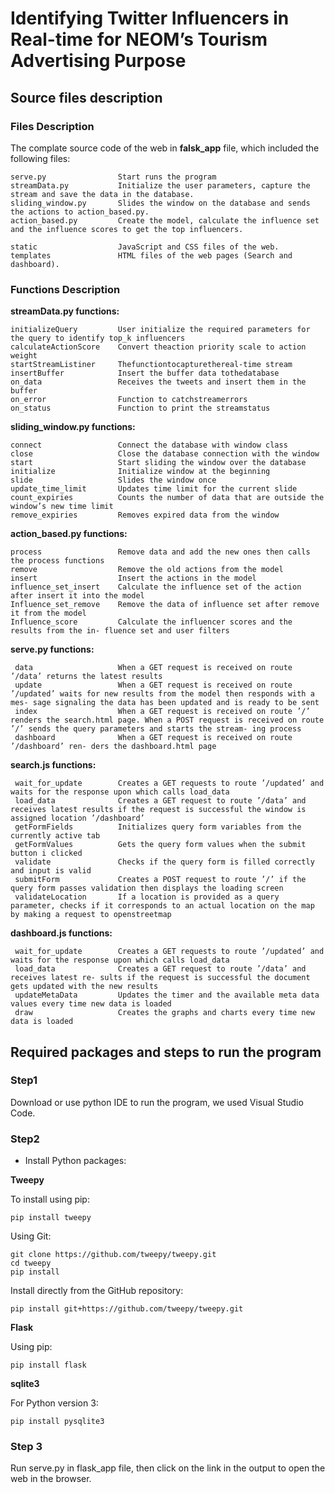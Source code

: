 # Identifying Twitter Influencers in Real-time for NEOM’s Tourism Advertising Purpose 



## Source files description

### Files Description

The complate source code of the web in **falsk_app** file, which included the following files:
    
    serve.py                Start runs the program
    streamData.py           Initialize the user parameters, capture the stream and save the data in the database.
    sliding_window.py       Slides the window on the database and sends the actions to action_based.py.
    action_based.py         Create the model, calculate the influence set and the influence scores to get the top influencers.
    
    static                  JavaScript and CSS files of the web.
    templates               HTML files of the web pages (Search and dashboard).



### Functions Description
**streamData.py functions:**

    initializeQuery         User initialize the required parameters for the query to identify top_k influencers
    calculateActionScore    Convert theaction priority scale to action weight 
    startStreamListiner     Thefunctiontocapturethereal-time stream 
    insertBuffer            Insert the buffer data tothedatabase 
    on_data                 Receives the tweets and insert them in the buffer 
    on_error                Function to catchstreamerrors 
    on_status               Function to print the streamstatus

**sliding_window.py functions:**

    connect                 Connect the database with window class
    close                   Close the database connection with the window
    start                   Start sliding the window over the database 
    initialize              Initialize window at the beginning 
    slide                   Slides the window once 
    update_time_limit       Updates time limit for the current slide 
    count_expiries          Counts the number of data that are outside the window’s new time limit
    remove_expiries         Removes expired data from the window

**action_based.py functions:**

    process                 Remove data and add the new ones then calls the process functions
    remove                  Remove the old actions from the model
    insert                  Insert the actions in the model
    influence_set_insert    Calculate the influence set of the action after insert it into the model
    Influence_set_remove    Remove the data of influence set after remove it from the model
    Influence_score         Calculate the influencer scores and the results from the in- fluence set and user filters
    
**serve.py functions:**

     data                   When a GET request is received on route ’/data’ returns the latest results
     update                 When a GET request is received on route ’/updated’ waits for new results from the model then responds with a mes- sage signaling the data has been updated and is ready to be sent
     index                  When a GET request is received on route ’/’ renders the search.html page. When a POST request is received on route ’/’ sends the query parameters and starts the stream- ing process
     dashboard              When a GET request is received on route ’/dashboard’ ren- ders the dashboard.html page
     
**search.js functions:**

     wait_for_update        Creates a GET requests to route ’/updated’ and waits for the response upon which calls load_data
     load_data              Creates a GET request to route ’/data’ and receives latest results if the request is successful the window is assigned location ’/dashboard’
     getFormFields          Initializes query form variables from the currently active tab
     getFormValues          Gets the query form values when the submit button i clicked
     validate               Checks if the query form is filled correctly and input is valid
     submitForm             Creates a POST request to route ’/’ if the query form passes validation then displays the loading screen
     validateLocation       If a location is provided as a query parameter, checks if it corresponds to an actual location on the map by making a request to openstreetmap

**dashboard.js functions:**

     wait_for_update        Creates a GET requests to route ’/updated’ and waits for the response upon which calls load_data
     load_data              Creates a GET request to route ’/data’ and receives latest re- sults if the request is successful the document gets updated with the new results
     updateMetaData         Updates the timer and the available meta data values every time new data is loaded
     draw                   Creates the graphs and charts every time new data is loaded

## Required packages and steps to run the program

### Step1 
Download or use python IDE to run the program, we used Visual Studio Code.

### Step2

* Install Python packages:

**Tweepy**

To install using pip:
```
pip install tweepy 
```
Using Git: 
```
git clone https://github.com/tweepy/tweepy.git 
cd tweepy 
pip install 
```
Install directly from the GitHub repository: 
```
pip install git+https://github.com/tweepy/tweepy.git
```
**Flask**

Using pip:
```
pip install flask
```

**sqlite3**

For Python version 3:
```
pip install pysqlite3 
```

### Step 3

Run serve.py in flask_app file, then click on the link in the output to open the web in the browser.
